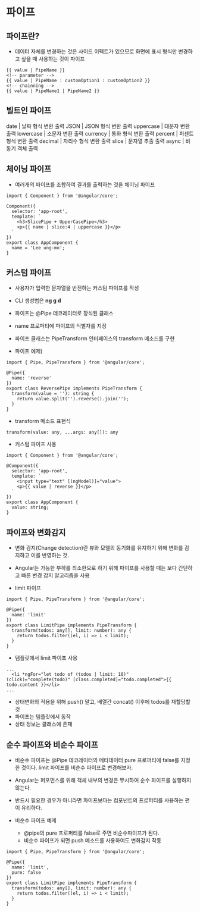 # 파이프

## 파이프란?

- 데이터 자체를 변경하는 것은 사이드 이펙트가 있으므로 화면에 표시 형식만 변경하고 싶을 때 사용하는 것이 파이프

```
{{ value | PipeName }}
<!-- parameter -->
{{ value | PipeName : customOption1 : customOption2 }}
<!-- chainning -->
{{ value | PipeName1 | PipeName2 }}
```

## 빌트인 파이프

date | 날짜 형식 변환 출력
JSON | JSON 형식 변환 출력
uppercase | 대문자 변환 출력
lowercase | 소문자 변환 출력
currency | 통화 형식 변환 출력
percent | 퍼센트 형식 변환 출력
decimal | 자리수 형식 변환 출력
slice | 문자열 추출 출력
async | 비동기 객체 출력


## 체이닝 파이프

- 여러개의 파이프를 조합하여 결과를 출력하는 것을 체이닝 파이프


```
import { Component } from '@angular/core';

Component({
  selector: 'app-root',
  template: `
    <h3>SlicePipe + UpperCasePipe</h3>
    <p>{{ name | slice:4 | uppercase }}</p>
  `
})
export class AppComponent {
  name = 'Lee ung-mo';
}
```

## 커스텀 파이프

- 사용자가 입력한 문자열을 반전하는 커스텀 파이프를 작성
- CLI 생성법은 **ng g d <pipe-name>**
- 파이프는 @Pipe 데코레이터로 장식된 클래스
- name 프로퍼티에 파이프의 식별자를 지정
- 파이프 클래스는 PipeTransform 인터페이스의 transform 메소드를 구현

- 파이프 예제)
```
import { Pipe, PipeTransform } from '@angular/core';

@Pipe({
  name: 'reverse'
})
export class ReversePipe implements PipeTransform {
  transform(value = ''): string {
    return value.split('').reverse().join('');
  }
}
```

- transform 메소드 표현식
```
transform(value: any, ...args: any[]): any
```

- 커스텀 파이프 사용

```
import { Component } from '@angular/core';

@Component({
  selector: 'app-root',
  template: `
    <input type="text" [(ngModel)]="value">
    <p>{{ value | reverse }}</p>
  `
})
export class AppComponent {
  value: string;
}
```

## 파이프와 변화감지

- 변화 감지(Change detection)란 뷰와 모델의 동기화를 유지하기 위해 변화를 감지하고 이를 반영하는 것.
- Angular는 가능한 부하를 최소한으로 하기 위해 파이프를 사용할 때는 보다 간단하고 빠른 변경 감지 알고리즘을 사용

- limit 파이프
```
import { Pipe, PipeTransform } from '@angular/core';

@Pipe({
  name: 'limit'
})
export class LimitPipe implements PipeTransform {
  transform(todos: any[], limit: number): any {
    return todos.filter((el, i) => i < limit);
  }
}
```

- 템플릿에서 limit 파이프 사용
```
...
  <li *ngFor="let todo of (todos | limit: 10)" (click)="complete(todo)" [class.completed]="todo.completed">{{ todo.content }}</li>
...
```

- 상태변화의 적용을 위해 push() 말고, 배열간 concat() 이후에 todos를 재할당할 것
- 파이프는 템플릿에서 동작
- 상태 정보는 클래스에 존재

## 순수 파이프와 비순수 파이프

- 비순수 파이프는 @Pipe 데코레이터의 메타데이터 pure 프로퍼티에 false를 지정한 것이다. limit 파이프를 비순수 파이프로 변경해보자.
- Angular는 퍼포먼스를 위해 객체 내부의 변경은 무시하여 순수 파이프를 실행하지 않는다.
- 반드시 필요한 경우가 아니라면 파이프보다는 컴포넌트의 프로퍼티를 사용하는 편이 유리하다.

- 비순수 파이프 예제
	- @pipe의 pure 프로퍼티를 false로 주면 비순수파이프가 된다.
	- 비순수 파이프가 되면 push  메소드를 사용하여도 변화감지 작동
```
import { Pipe, PipeTransform } from '@angular/core';

@Pipe({
  name: 'limit',
  pure: false
})
export class LimitPipe implements PipeTransform {
  transform(todos: any[], limit: number): any {
    return todos.filter((el, i) => i < limit);
  }
}
```